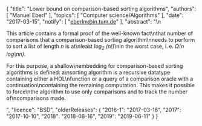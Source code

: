 {
    "title": "Lower bound on comparison-based sorting algorithms",
    "authors": [
        "Manuel Eberl"
    ],
    "topics": [
        "Computer science/Algorithms"
    ],
    "date": "2017-03-15",
    "notify": [
        "eberlm@in.tum.de"
    ],
    "abstract": "\n<p>This article contains a formal proof of the well-known fact\nthat number of comparisons that a comparison-based sorting algorithm\nneeds to perform to sort a list of length <em>n</em> is at\nleast <em>log<sub>2</sub>&nbsp;(n!)</em>\nin the worst case, i.&thinsp;e.&nbsp;<em>Ω(n log\nn)</em>.</p>  <p>For this purpose, a shallow\nembedding for comparison-based sorting algorithms is defined: a\nsorting algorithm is a recursive datatype containing either a HOL\nfunction or a query of a comparison oracle with a continuation\ncontaining the remaining computation. This makes it possible to force\nthe algorithm to use only comparisons and to track the number of\ncomparisons made.</p>",
    "licence": "BSD",
    "olderReleases": {
        "2016-1": "2017-03-16",
        "2017": "2017-10-10",
        "2018": "2018-08-16",
        "2019": "2019-06-11"
    }
}